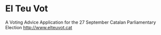 # El Teu Vot

A Voting Advice Application for the 27 September Catalan Parliamentary Election http://www.elteuvot.cat
